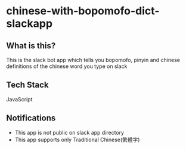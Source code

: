 # chinese-with-bopomofo-dict-slackapp
## What is this?
This is the slack bot app which tells you bopomofo, pinyin and chinese definitions of the chinese word you type on slack 

## Tech Stack
JavaScript

## Notifications 
- This app is not public on slack app directory
- This app supports only Traditional Chinese(繁體字)
